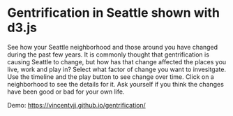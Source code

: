 # Gentrification in Seattle shown with d3.js

See how your Seattle neighborhood and those around you have changed during the past few years. It is commonly thought that gentrification is causing Seattle to change, but how has that change affected the places you live, work and play in? Select what factor of change you want to invesitgate. Use the timeline and the play button to see change over time. Click on a neighborhood to see the details for it. Ask yourself if you think the changes have been good or bad for your own life.

Demo: https://vincentvjj.github.io/gentrification/
